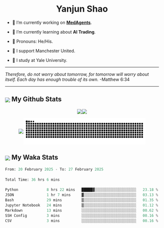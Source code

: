 

<h1 align="center">Yanjun Shao</h1>

- 🐒 I’m currently working on **[MedAgents](https://github.com/gersteinlab/MedAgents)**.

- 🦧 I’m currently learning about **AI Trading**.

- 🦍 Pronouns: He/His.

- 👹 I support Manchester United.

- 🐶 I study at Yale University.

---

<i> Therefore, do not worry about tomorrow, for tomorrow will worry about itself. Each day has enough trouble of its own. </i> -Matthew 6:34

---

<h2><img src="https://emojis.slackmojis.com/emojis/images/1579216111/7550/pikachu_wave.gif?1579216111" align="center" width="28" /> My Github Stats</h2>

<p align="center"><img align="center" src = "https://github-readme-stats.vercel.app/api?username=super-dainiu&show_icons=true&count_private=true&theme=tokyonight&hide=issues&line_height=30" width="400px"><img align="center" src = "https://github-readme-streak-stats.herokuapp.com/?user=super-dainiu&theme=tokyonight" width="400px"></p>

<p align="center"><img align="center" width="400px" src="https://github-readme-stats.vercel.app/api/top-langs/?username=super-dainiu&layout=compact&theme=tokyonight&hide=html,tex,jupyter%20notebook"><img align="center" width="400px" src="https://github.com/super-dainiu/super-dainiu/blob/output/github-contribution-grid-snake.svg"></p>

<h2><img src="https://emojis.slackmojis.com/emojis/images/1579216111/7550/pikachu_wave.gif?1579216111" align="center" width="28" /> My Waka Stats</h2>

<!--START_SECTION:waka-->

```python
From: 20 February 2025 - To: 27 February 2025

Total Time: 36 hrs 6 mins

Python             8 hrs 22 mins   █████▓░░░░░░░░░░░░░░░░░░░   23.18 %
JSON               1 hr 7 mins     ▓░░░░░░░░░░░░░░░░░░░░░░░░   03.13 %
Bash               29 mins         ▒░░░░░░░░░░░░░░░░░░░░░░░░   01.35 %
Jupyter Notebook   24 mins         ▒░░░░░░░░░░░░░░░░░░░░░░░░   01.12 %
Markdown           13 mins         ░░░░░░░░░░░░░░░░░░░░░░░░░   00.62 %
SSH Config         3 mins          ░░░░░░░░░░░░░░░░░░░░░░░░░   00.16 %
CSV                3 mins          ░░░░░░░░░░░░░░░░░░░░░░░░░   00.16 %
```

<!--END_SECTION:waka-->
